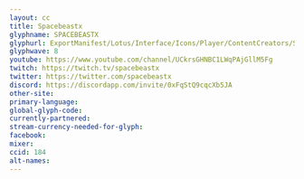 ```yaml
---
layout: cc
title: Spacebeastx
glyphname: SPACEBEASTX
glyphurl: ExportManifest/Lotus/Interface/Icons/Player/ContentCreators/Spacebeastx.png
glyphwave: 8
youtube: https://www.youtube.com/channel/UCkrsGHNBC1LWqPAjGllM5Fg
twitch: https://twitch.tv/spacebeastx
twitter: https://twitter.com/spacebeastx
discord: https://discordapp.com/invite/0xFqStQ9cqcXb5JA
other-site:
primary-language:
global-glyph-code:
currently-partnered:
stream-currency-needed-for-glyph:
facebook:
mixer:
ccid: 184
alt-names:
---
```

